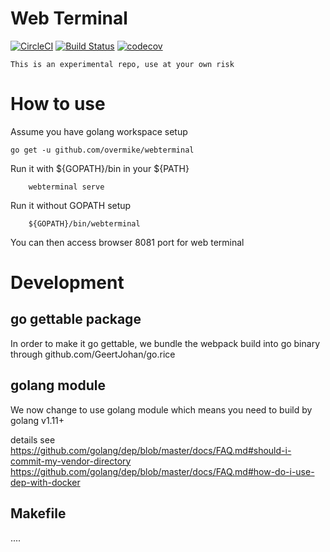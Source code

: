 # Web Terminal

[![CircleCI](https://circleci.com/gh/overmike/webterminal.svg?style=svg)](https://circleci.com/gh/overmike/webterminal)
[![Build Status](https://travis-ci.org/overmike/webterminal.svg?branch=master)](https://travis-ci.org/overmike/webterminal)
[![codecov](https://codecov.io/gh/overmike/webterminal/branch/master/graph/badge.svg)](https://codecov.io/gh/overmike/webterminal)

```
This is an experimental repo, use at your own risk
```

# How to use
Assume you have golang workspace setup
```
go get -u github.com/overmike/webterminal
```
Run it with ${GOPATH}/bin in your ${PATH}
```
    webterminal serve
```
Run it without GOPATH setup
```
    ${GOPATH}/bin/webterminal
```

You can then access browser 8081 port for web terminal


# Development
## go gettable package
In order to make it go gettable, we bundle the webpack build into go binary through github.com/GeertJohan/go.rice

## golang module
We now change to use golang module which means you need to build by golang v1.11+

details see 
https://github.com/golang/dep/blob/master/docs/FAQ.md#should-i-commit-my-vendor-directory
https://github.com/golang/dep/blob/master/docs/FAQ.md#how-do-i-use-dep-with-docker


## Makefile
....
